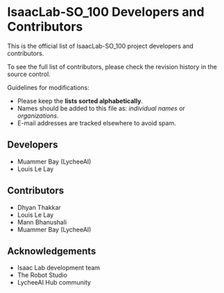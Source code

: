 # IsaacLab-SO_100 Developers and Contributors

This is the official list of IsaacLab-SO_100 project developers and contributors.

To see the full list of contributors, please check the revision history in the source control.

Guidelines for modifications:

- Please keep the **lists sorted alphabetically**.
- Names should be added to this file as: _individual names_ or _organizations_.
- E-mail addresses are tracked elsewhere to avoid spam.

## Developers

- Muammer Bay (LycheeAI)
- Louis Le Lay

## Contributors

- Dhyan Thakkar
- Louis Le Lay
- Mann Bhanushali
- Muammer Bay (LycheeAI)

## Acknowledgements

- Isaac Lab development team
- The Robot Studio
- LycheeAI Hub community
